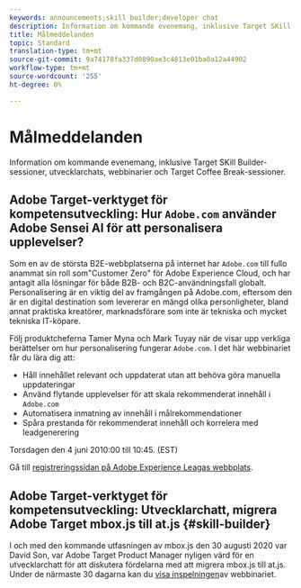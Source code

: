 ```yaml
---
keywords: announcements;skill builder;developer chat
description: Information om kommande evenemang, inklusive Target SKill Builder-sessioner, utvecklarchats, webbinarier och Target Coffee Break-sessioner.
title: Målmeddelanden
topic: Standard
translation-type: tm+mt
source-git-commit: 9a74178fa337d0890ae3c4813e01ba0a12a44902
workflow-type: tm+mt
source-wordcount: '255'
ht-degree: 0%

---
```



# Målmeddelanden

Information om kommande evenemang, inklusive Target SKill Builder-sessioner, utvecklarchats, webbinarier och Target Coffee Break-sessioner.

## Adobe Target-verktyget för kompetensutveckling: Hur `Adobe.com` använder Adobe Sensei AI för att personalisera upplevelser?

Som en av de största B2E-webbplatserna på internet har `Adobe.com` till fullo anammat sin roll som&quot;Customer Zero&quot; för Adobe Experience Cloud, och har antagit alla lösningar för både B2B- och B2C-användningsfall globalt. Personalisering är en viktig del av framgången på Adobe.com, eftersom den är en digital destination som levererar en mängd olika personligheter, bland annat praktiska kreatörer, marknadsförare som inte är tekniska och mycket tekniska IT-köpare.

Följ produktcheferna Tamer Myna och Mark Tuyay när de visar upp verkliga berättelser om hur personalisering fungerar `Adobe.com`. I det här webbinariet får du lära dig att:

* Håll innehållet relevant och uppdaterat utan att behöva göra manuella uppdateringar
* Använd flytande upplevelser för att skala rekommenderat innehåll i `Adobe.com`
* Automatisera inmatning av innehåll i målrekommendationer
* Spåra prestanda för rekommenderat innehåll och korrelera med leadgenerering

Torsdagen den 4 juni 2010:00 till 10:45. (EST)

Gå till [registreringssidan på Adobe Experience Leagas webbplats](https://atskillbuilder-senseiai.experienceleague.adobeevents.com/).

## Adobe Target-verktyget för kompetensutveckling: Utvecklarchatt, migrera Adobe Target mbox.js till at.js {#skill-builder}

I och med den kommande utfasningen av mbox.js den 30 augusti 2020 var David Son, var Adobe Target Product Manager nyligen värd för en utvecklarchatt för att diskutera fördelarna med att migrera mbox.js till at.js. Under de närmaste 30 dagarna kan du [visa inspelningen](https://seminars.adobeconnect.com/ptdo6mfo6qn6/?proto=true)av webbinariet.